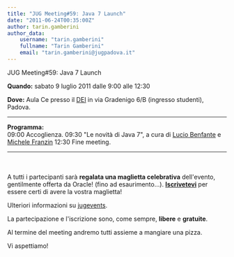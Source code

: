 ```yaml
---
title: "JUG Meeting#59: Java 7 Launch"
date: "2011-06-24T00:35:00Z"
author: tarin.gamberini
author_data:
    username: "tarin.gamberini"
    fullname: "Tarin Gamberini"
    email: "tarin.gamberini@jugpadova.it"
---
```


JUG Meeting\#59: Java 7 Launch

**Quando:** sabato 9 luglio 2011 dalle 9:00 alle 12:30

**Dove:** Aula Ce presso il
<a href="http://www.dei.unipd.it/wdyn/?IDsezione=1">DEI</a> in via
Gradenigo 6/B (ingresso studenti), Padova.

  ---------------- -------------------------------------------------------------------------------------------------------------------------------------------------------------------
  **Programma:**   
  09:00            Accoglienza.
  09:30            "Le novità di Java 7", a cura di <a href="mailto:lucio.benfante@jugpadova.it">Lucio Benfante</a> e <a href="mailto:michele.franzin@gmail.com">Michele Franzin</a>
  12:30            Fine meeting.
  ---------------- -------------------------------------------------------------------------------------------------------------------------------------------------------------------

<br />\
A tutti i partecipanti sarà <strong>regalata una maglietta
celebrativa</strong> dell'evento, gentilmente offerta da Oracle! (fino
ad esaurimento...).
<strong><a href="http://www.jugevents.org/jugevents/event/registration.form?event.id=39691">Iscrivetevi</a></strong>
per essere certi di avere la vostra maglietta!

Ulteriori informazioni su
<a href="http://www.jugevents.org/jugevents/event/39691">jugevents</a>.

La partecipazione e l'iscrizione sono, come sempre,
<strong>libere</strong> e <strong>gratuite</strong>.

Al termine del meeting andremo tutti assieme a mangiare una pizza.

Vi aspettiamo!
